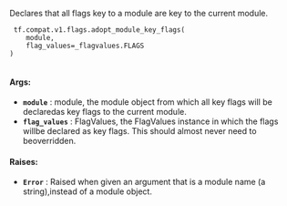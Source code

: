 Declares that all flags key to a module are key to the current module.

```
 tf.compat.v1.flags.adopt_module_key_flags(
    module,
    flag_values=_flagvalues.FLAGS
)
 
```

#### Args:
- **`module`** : module, the module object from which all key flags will be declaredas key flags to the current module.
- **`flag_values`** : FlagValues, the FlagValues instance in which the flags willbe declared as key flags. This should almost never need to beoverridden.


#### Raises:
- **`Error`** : Raised when given an argument that is a module name (a string),instead of a module object.
